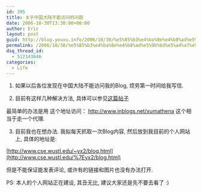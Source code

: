 ```yaml
---
id: 395
title: 关于中国大陆不能访问的问题
date: 2006-10-30T13:30:00+00:00
author: Eric
layout: post
guid: http://blog.youxu.info/2006/10/30/%e5%85%b3%e4%ba%8e%e4%b8%ad%e5%9b%bd%e5%a4%a7%e9%99%86%e4%b8%8d%e8%83%bd%e8%ae%bf%e9%97%ae%e7%9a%84%e9%97%ae%e9%a2%98/
permalink: /2006/10/30/%e5%85%b3%e4%ba%8e%e4%b8%ad%e5%9b%bd%e5%a4%a7%e9%99%86%e4%b8%8d%e8%83%bd%e8%ae%bf%e9%97%ae%e7%9a%84%e9%97%ae%e9%a2%98/
dsq_thread_id:
  - 512143646
categories:
  - Life
---
```

1. 如果以后各位发现在中国大陆不能访问我的Blog, 烦劳第一时间给我写信.

2. 目前有这样几种解决方法, 具体可以参见[这篇帖子](http://beautifulcn.blogspot.com/2006/10/blogspotcombeautifulcngo2288org.html)
  
最简单的办法是用 这个地址访问： <http://www.inblogs.net/xumathena> 这个相当于走一个代理.

3. 目前我也在想办法. 我拟每天抓取一次Blog内容, 然后放到我目前的个人网站上, 具体的地址是:
  
[http://www.cse.wustl.edu/~yx2/blog.html](http://www.cse.wustl.edu/%7Eyx2/blog.html)
  
但是不能保证能发表评论, 或许有的链接和图片也没有办法打开.

PS: 本人的个人网站正在建设, 其丑无比, 建议大家还是先不要去看了 :)